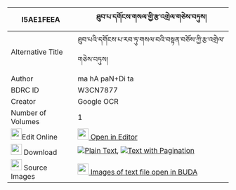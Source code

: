 |I5AE1FEEA|ཐུབ་པ་དགོངས་གསལ་གྱི་རྩ་འགྲེལ་གཅེས་བཏུས། 
| --- | --- 
|Alternative Title |ཐུབ་པའི་དགོངས་པ་རབ་ཏུ་གསལ་བའི་བསྟན་བཅོས་ཀྱི་རྩ་འགྲེལ་གཅེས་བཏུས།
|Author| ma hA paN+Di ta
|BDRC ID | W3CN7877
|Creator | Google OCR
|Number of Volumes| 1
|<img width="25" src="https://img.icons8.com/color/25/000000/edit-property.png">Edit Online| [<img width="25" src="https://avatars.githubusercontent.com/u/45091458?s=200&v=4"> Open in Editor](http://editor.openpecha.org/I5AE1FEEA)
|<img width="25" src="https://img.icons8.com/fluent/48/000000/download-2.png"/>  Download | [![](https://img.icons8.com/color/20/000000/txt.png)Plain Text](https://github.com/Openpecha/I5AE1FEEA/releases/download/v1/tubpa_gong_sal_gyi_tsadrel_che_plain_I5AE1FEEA.zip), [![](https://img.icons8.com/color/20/000000/txt.png)Text with Pagination](https://github.com/Openpecha/I5AE1FEEA/releases/download/v1/tubpa_gong_sal_gyi_tsadrel_che_pages_I5AE1FEEA.zip)
|<img width="25" src="https://img.icons8.com/plasticine/100/000000/pictures-folder.png"/>  Source Images | [<img width="25" src="https://library.bdrc.io/icons/BUDA-small.svg"> Images of text file open in BUDA](https://library.bdrc.io/show/bdr:W3CN7877)
